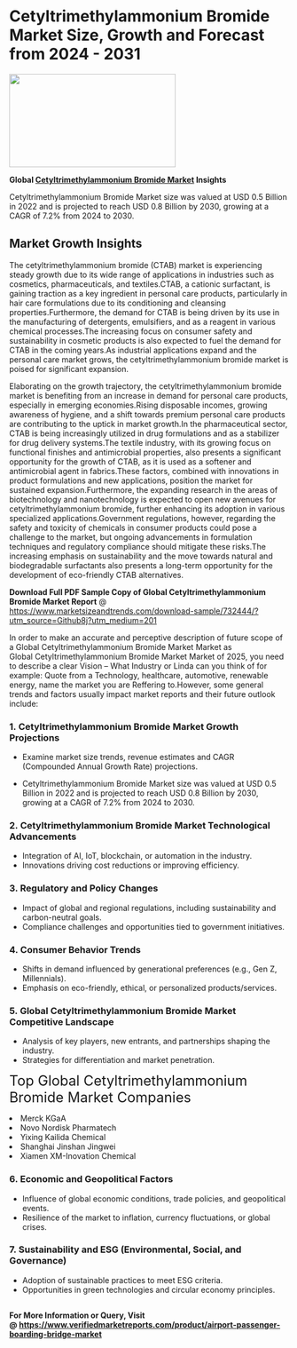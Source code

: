 <H1>Cetyltrimethylammonium Bromide Market Size, Growth and Forecast from 2024 - 2031</H1><img class="aligncenter size-medium wp-image-584254" src="https://thirdeyenews.in/wp-content/uploads/2024/09/Global-Market-Research-300x168.jpeg" alt="" width="300" height="168" /><p><strong>Global&nbsp;<a href="https://www.marketsizeandtrends.com/download-sample/732444/?utm_source=Github8j?utm_medium=201">Cetyltrimethylammonium Bromide Market</a> Insights</strong></p><p>Cetyltrimethylammonium Bromide Market size was valued at USD 0.5 Billion in 2022 and is projected to reach USD 0.8 Billion by 2030, growing at a CAGR of 7.2% from 2024 to 2030.</p><p><h2>Market Growth Insights</h2> <p>The cetyltrimethylammonium bromide (CTAB) market is experiencing steady growth due to its wide range of applications in industries such as cosmetics, pharmaceuticals, and textiles.CTAB, a cationic surfactant, is gaining traction as a key ingredient in personal care products, particularly in hair care formulations due to its conditioning and cleansing properties.Furthermore, the demand for CTAB is being driven by its use in the manufacturing of detergents, emulsifiers, and as a reagent in various chemical processes.The increasing focus on consumer safety and sustainability in cosmetic products is also expected to fuel the demand for CTAB in the coming years.As industrial applications expand and the personal care market grows, the cetyltrimethylammonium bromide market is poised for significant expansion.</p> <p>Elaborating on the growth trajectory, the cetyltrimethylammonium bromide market is benefiting from an increase in demand for personal care products, especially in emerging economies.Rising disposable incomes, growing awareness of hygiene, and a shift towards premium personal care products are contributing to the uptick in market growth.In the pharmaceutical sector, CTAB is being increasingly utilized in drug formulations and as a stabilizer for drug delivery systems.The textile industry, with its growing focus on functional finishes and antimicrobial properties, also presents a significant opportunity for the growth of CTAB, as it is used as a softener and antimicrobial agent in fabrics.These factors, combined with innovations in product formulations and new applications, position the market for sustained expansion.Furthermore, the expanding research in the areas of biotechnology and nanotechnology is expected to open new avenues for cetyltrimethylammonium bromide, further enhancing its adoption in various specialized applications.Government regulations, however, regarding the safety and toxicity of chemicals in consumer products could pose a challenge to the market, but ongoing advancements in formulation techniques and regulatory compliance should mitigate these risks.The increasing emphasis on sustainability and the move towards natural and biodegradable surfactants also presents a long-term opportunity for the development of eco-friendly CTAB alternatives.<p><span class=""><strong>Download Full PDF Sample Copy of Global Cetyltrimethylammonium Bromide Market Report</strong> @ <a href="https://www.marketsizeandtrends.com/download-sample/732444/?utm_source=Github8j?utm_medium=201" target="_blank">https://www.marketsizeandtrends.com/download-sample/732444/?utm_source=Github8j?utm_medium=201</a></span></p><p>In order to make an accurate and perceptive description of future scope of a Global&nbsp;Cetyltrimethylammonium Bromide Market Market as Global&nbsp;Cetyltrimethylammonium Bromide Market Market of 2025, you need to describe a clear Vision &ndash; What Industry or Linda can you think of for example: Quote from a Technology, healthcare, automotive, renewable energy, name the market you are Reffering to.However, some general trends and factors usually impact market reports and their future outlook include:</p><h3>1.&nbsp;<strong>Cetyltrimethylammonium Bromide Market Growth Projections</strong></h3><ul><li>Examine market size trends, revenue estimates and CAGR (Compounded Annual Growth Rate) projections.</li><li><p>Cetyltrimethylammonium Bromide Market size was valued at USD 0.5 Billion in 2022 and is projected to reach USD 0.8 Billion by 2030, growing at a CAGR of 7.2% from 2024 to 2030.</p></li></ul><h3>2.&nbsp;<strong>Cetyltrimethylammonium Bromide Market Technological Advancements</strong></h3><ul><li>Integration of AI, IoT, blockchain, or automation in the industry.</li><li>Innovations driving cost reductions or improving efficiency.</li></ul><h3>3.&nbsp;<strong>Regulatory and Policy Changes</strong></h3><ul><li>Impact of global and regional regulations, including sustainability and carbon-neutral goals.</li><li>Compliance challenges and opportunities tied to government initiatives.</li></ul><h3>4.&nbsp;<strong>Consumer Behavior Trends</strong></h3><ul><li>Shifts in demand influenced by generational preferences (e.g., Gen Z, Millennials).</li><li>Emphasis on eco-friendly, ethical, or personalized products/services.</li></ul><h3>5.&nbsp;<strong>Global Cetyltrimethylammonium Bromide Market Competitive Landscape</strong></h3><ul><li>Analysis of key players, new entrants, and partnerships shaping the industry.</li><li>Strategies for differentiation and market penetration.</li></ul><p data-pm-slice="1 1 []"><span style="color: inherit; font-family: inherit; font-size: 25px;">Top Global Cetyltrimethylammonium Bromide Market Companies</span></p><div class="" data-test-id=""><p><li>Merck KGaA</li><li> Novo Nordisk Pharmatech</li><li> Yixing Kailida Chemical</li><li> Shanghai Jinshan Jingwei</li><li> Xiamen XM-Inovation Chemical</li></p></div><h3>6.&nbsp;<strong>Economic and Geopolitical Factors</strong></h3><ul><li>Influence of global economic conditions, trade policies, and geopolitical events.</li><li>Resilience of the market to inflation, currency fluctuations, or global crises.</li></ul><h3>7.&nbsp;<strong>Sustainability and ESG (Environmental, Social, and Governance)</strong></h3><ul><li>Adoption of sustainable practices to meet ESG criteria.</li><li>Opportunities in green technologies and circular economy principles.</li></ul><h2><strong style="font-size: 14px;">For More Information or Query, Visit @&nbsp;</strong><a style="background-color: #ffffff; font-size: 14px;" href="https://www.marketsizeandtrends.com/report/cetyltrimethylammonium-bromide-market/" target="_blank">https://www.verifiedmarketreports.com/product/airport-passenger-boarding-bridge-market</a></h2>
